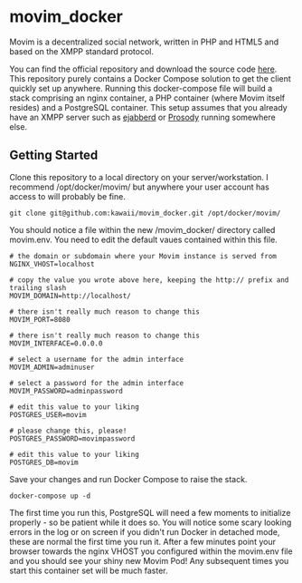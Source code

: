 # movim_docker

Movim is a decentralized social network, written in PHP and HTML5 and based on the XMPP standard protocol.

You can find the official repository and download the source code [here](https://github.com/movim/movim). This repository purely contains a Docker Compose solution to get the client quickly set up anywhere. Running this docker-compose file will build a stack comprising an nginx container, a PHP container (where Movim itself resides) and a PostgreSQL container. This setup assumes that you already have an XMPP server such as [ejabberd](https://www.ejabberd.im/) or [Prosody](https://www.prosody.im/) running somewhere else.

## Getting Started

Clone this repository to a local directory on your server/workstation. I recommend /opt/docker/movim/ but anywhere your user account has access to will probably be fine.
```
git clone git@github.com:kawaii/movim_docker.git /opt/docker/movim/
```
You should notice a file within the new /movim_docker/ directory called movim.env. You need to edit the default vaues contained within this file.
```
# the domain or subdomain where your Movim instance is served from
NGINX_VHOST=localhost

# copy the value you wrote above here, keeping the http:// prefix and trailing slash
MOVIM_DOMAIN=http://localhost/

# there isn't really much reason to change this
MOVIM_PORT=8080

# there isn't really much reason to change this
MOVIM_INTERFACE=0.0.0.0

# select a username for the admin interface
MOVIM_ADMIN=adminuser

# select a password for the admin interface
MOVIM_PASSWORD=adminpassword

# edit this value to your liking
POSTGRES_USER=movim

# please change this, please!
POSTGRES_PASSWORD=movimpassword

# edit this value to your liking
POSTGRES_DB=movim
```
Save your changes and run Docker Compose to raise the stack.
```
docker-compose up -d
```
The first time you run this, PostgreSQL will need a few moments to initialize properly - so be patient while it does so. You will notice some scary looking errors in the log or on screen if you didn't run Docker in detached mode, these are normal the first time you run it. After a few minutes point your browser towards the nginx VHOST you configured within the movim.env file and you should see your shiny new Movim Pod! Any subsequent times you start this container set will be much faster.
